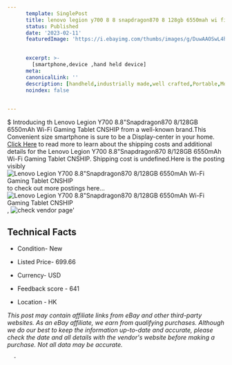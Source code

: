 ```yaml
---
      template: SinglePost
      title: lenovo legion y700 8 8 snapdragon870 8 128gb 6550mah wi fi gaming tablet cnship
      status: Published
      date: '2023-02-11'
      featuredImage: 'https://i.ebayimg.com/thumbs/images/g/DuwAAOSwL4hijFn6/s-l225.jpg'
       

      excerpt: >-
        [smartphone,device ,hand held device]
      meta:
      canonicalLink: ''
      description: [handheld,industrially made,well crafted,Portable,Mobile,Compact,Convenient,Lightweight,Maneuverable,Man-portable,Miniature,Carriable,Hand-held,Light,Holdable,Transportable,Mobile device,Pocket-sized,On-the-go,Wireless,Cordless,Compact size,Convenient size, smartphone,device ,hand held device]
      noindex: false
      

---
```

$
      Introducing th Lenovo Legion Y700 8.8"Snapdragon870 8/128GB 6550mAh Wi-Fi Gaming Tablet CNSHIP from a well-known brand.This Convenient size smartphone is sure to be a Display-center in your home. [Click Here](https://www.ebay.com/itm/175293130877?hash=item28d048e87d%3Ag%3ADuwAAOSwL4hijFn6&mkevt=1&mkcid=1&mkrid=711-53200-19255-0&campid=%253CePNCampaignId%253E&customid=%253CreferenceId%253E&toolid=10049) to read more to learn about the shipping costs and additional details for the Lenovo Legion Y700 8.8"Snapdragon870 8/128GB 6550mAh Wi-Fi Gaming Tablet CNSHIP. Shipping cost is undefined.Here is the posting visibly ![Lenovo Legion Y700 8.8"Snapdragon870 8/128GB 6550mAh Wi-Fi Gaming Tablet CNSHIP](https://i.ebayimg.com/thumbs/images/g/DuwAAOSwL4hijFn6/s-l225.jpg) to check out more postings here... ![Lenovo Legion Y700 8.8"Snapdragon870 8/128GB 6550mAh Wi-Fi Gaming Tablet CNSHIP](https://i.ebayimg.com/images/g/DuwAAOSwL4hijFn6/s-l640.jpg), ![check vendor page](https://origin-galleryplus.ebayimg.com/ws/web/175293130877_2_0_1/225x225.jpg,https://origin-galleryplus.ebayimg.com/ws/web/175293130877_3_0_1/225x225.jpg,https://origin-galleryplus.ebayimg.com/ws/web/175293130877_4_0_1/225x225.jpg)'

      

 ## Technical Facts 



     
      

 - Condition- New 


      

 - Listed Price- 699.66 


      

 - Currency- USD 


      

 - Feedback score - 641 


      

 - Location - HK 


      
      

 *_This post may contain affiliate links from eBay and other third-party websites. As an eBay affiliate, we earn from qualifying purchases. Although we do our best to keep the information up-to-date and accurate, please check the date and all details with the vendor's website before making a purchase. Not all data may be accurate._*




      -
